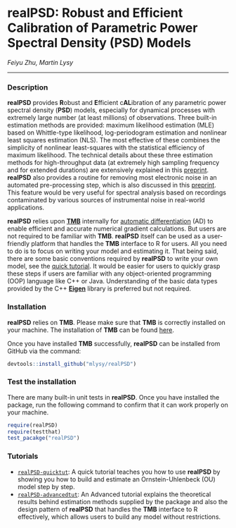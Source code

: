# **realPSD**: **R**obust and **E**fficient C**al**ibration of Parametric Power Spectral Density (PSD) Models 

*Feiyu Zhu, Martin Lysy*

---

### Description
**realPSD** provides **R**obust and **E**fficient c**AL**ibration of any parametric power spectral density (**PSD**) models, especially for dynamical processes with extremely large number (at least millions) of observations. Three built-in estimation methods are provided: maximum likelihood estimation (MLE) based on Whittle-type likelihood, log-periodogram estimation and nonlinear least squares estimation (NLS). The most effective of these combines the simplicity of nonlinear least-squares with the statistical efficiency of maximum likelihood. The technical details about these three estimation methods for high-throughput data (at extremely high sampling frequency and for extended durations) are extensively explained in this [preprint](). **realPSD** also provides a routine for removing most electronic noise in an automated pre-processing step, which is also discussed in this [preprint](). This feature would be very useful for spectral analysis based on recordings contaminated by various sources of instrumental noise in real-world applications.

**realPSD** relies upon [**TMB**](https://github.com/kaskr/adcomp.git) internally for [automatic differentiation](https://en.wikipedia.org/wiki/Automatic_differentiation) (AD) to enable efficient and accurate numerical gradient calculations. But users are not required to be familiar with **TMB**. **realPSD** itself can be used as a user-friendly platform that handles the **TMB** interface to R for users. All you need to do is to focus on writing your model and estimating it. That being said, there are some basic conventions required by **realPSD** to write your own model, see the [quick tutorial](http://htmlpreview.github.io/?https://github.com/mlysy/realPSD/blob/devel-ferris-prerelease/doc/realPSD-quicktut.html). It would be easier for users to quickly grasp these steps if users are familiar with any object-oriented programming (OOP) language like C++ or Java. Understanding of the basic data types provided by the C++ [**Eigen**](http://eigen.tuxfamily.org/index.php?title=Main_Page) library is preferred but not required.

### Installation

**realPSD** relies on **TMB**. Please make sure that **TMB** is correctly installed on your machine. The installation of **TMB** can be found [here](https://github.com/kaskr/adcomp/wiki/Download).

Once you have installed **TMB** successfully, **realPSD** can be installed from GitHub via the command:

```r
devtools::install_github("mlysy/realPSD")
```

### Test the installation

There are many built-in unit tests in **realPSD**. Once you have installed the package, run the following command to confirm that it can work properly on your machine.

```r
require(realPSD)
require(testthat)
test_pacakge("realPSD")
```

### Tutorials

- [`realPSD-quicktut`](http://htmlpreview.github.io/?https://github.com/mlysy/realPSD/blob/master/doc/realPSD-quicktut.html): A quick tutorial teaches you how to use **realPSD** by showing you how to build and estimate an Ornstein-Uhlenbeck (OU) model step by step.
- [`realPSD-advancedtut`](http://htmlpreview.github.io/?https://github.com/mlysy/realPSD/blob/master/doc/realPSD-advancedtut.html): An Advanced tutorial explains the theoretical results behind estimation methods supplied by the package and also the design pattern of **realPSD** that handles the **TMB** interface to R effectively, which allows users to build any model without restrictions.

